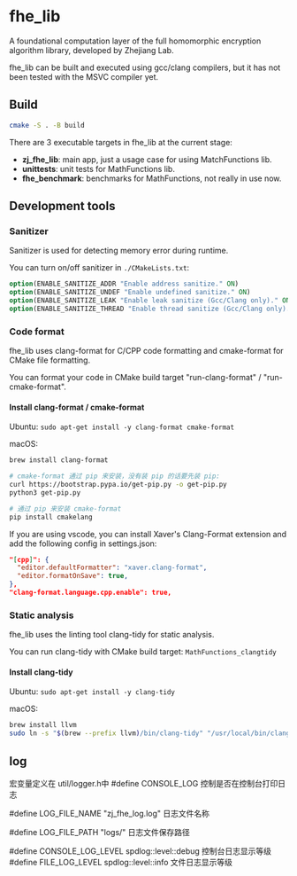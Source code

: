 # fhe_lib

A foundational computation layer of the full homomorphic encryption algorithm library, developed by Zhejiang Lab.

fhe_lib can be built and executed using gcc/clang compilers, but it has not been tested with the MSVC compiler yet.

## Build

```bash
cmake -S . -B build
```

There are 3 executable targets in fhe_lib at the current stage:

- **zj_fhe_lib**: main app, just a usage case for using MatchFunctions lib.
- **unittests**: unit tests for MathFunctions lib.
- **fhe_benchmark**: benchmarks for MathFunctions, not really in use now.

## Development tools

### Sanitizer

Sanitizer is used for detecting memory error during runtime.

You can turn on/off sanitizer in `./CMakeLists.txt`:

```CMake
option(ENABLE_SANITIZE_ADDR "Enable address sanitize." ON)
option(ENABLE_SANITIZE_UNDEF "Enable undefined sanitize." ON)
option(ENABLE_SANITIZE_LEAK "Enable leak sanitize (Gcc/Clang only)." ON)
option(ENABLE_SANITIZE_THREAD "Enable thread sanitize (Gcc/Clang only)." OFF)
```

### Code format

fhe_lib uses clang-format for C/CPP code formatting and cmake-format for CMake file formatting.

You can format your code in CMake build target "run-clang-format" / "run-cmake-format".

#### Install clang-format / cmake-format

Ubuntu: `sudo apt-get install -y clang-format cmake-format`

macOS:

```bash
brew install clang-format

# cmake-format 通过 pip 来安装，没有装 pip 的话要先装 pip: 
curl https://bootstrap.pypa.io/get-pip.py -o get-pip.py
python3 get-pip.py

# 通过 pip 来安装 cmake-format
pip install cmakelang
```

If you are using vscode, you can install Xaver's Clang-Format extension and add the following config in settings.json:

```json
"[cpp]": {
  "editor.defaultFormatter": "xaver.clang-format",
  "editor.formatOnSave": true,
},
"clang-format.language.cpp.enable": true,
```

### Static analysis

fhe_lib uses the linting tool clang-tidy for static analysis.

You can run clang-tidy with CMake build target: `MathFunctions_clangtidy`

#### Install clang-tidy

Ubuntu: `sudo apt-get install -y clang-tidy`

macOS:

```bash
brew install llvm
sudo ln -s "$(brew --prefix llvm)/bin/clang-tidy" "/usr/local/bin/clang-tidy"
```

## log
宏变量定义在 util/logger.h中
#define CONSOLE_LOG  控制是否在控制台打印日志

#define LOG_FILE_NAME "zj_fhe_log.log" 日志文件名称

#define LOG_FILE_PATH "logs/" 日志文件保存路径

#define CONSOLE_LOG_LEVEL spdlog::level::debug  控制台日志显示等级
#define FILE_LOG_LEVEL spdlog::level::info 文件日志显示等级
